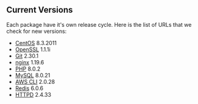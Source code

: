 Current Versions
-----------------

Each package have it's own release cycle. Here is the list of URLs that we check for new versions:

* [CentOS](https://wiki.centos.org/Manuals/ReleaseNotes) 8.3.2011
* [OpenSSL](https://github.com/openssl/openssl/releases) 1.1.1i
* [Git](https://github.com/git/git/releases) 2.30.1
* [nginx](https://nginx.org/en/download.html) 1.19.6
* [PHP](https://github.com/php/php-src/releases) 8.0.2
* [MySQL](https://dev.mysql.com/downloads/mysql/) 8.0.21
* [AWS CLI](https://github.com/aws/aws-cli/releases) 2.0.28
* [Redis](https://redis.io/download) 6.0.6
* [HTTPD](https://github.com/apache/httpd/releases) 2.4.33
